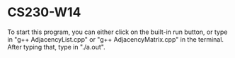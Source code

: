 # CS230-W14
To start this program, you can either click on the built-in run button, or type in "g++ AdjacencyList.cpp" or "g++ AdjacencyMatrix.cpp" in the terminal. After typing that, type in "./a.out".
